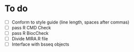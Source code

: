 # To do

- [ ] Conform to style guide (line length, spaces after commas)
- [ ] pass R CMD Check
- [ ] pass R BiocCheck
- [ ] Divide MIRA.R file
- [ ] Interface with bsseq objects

